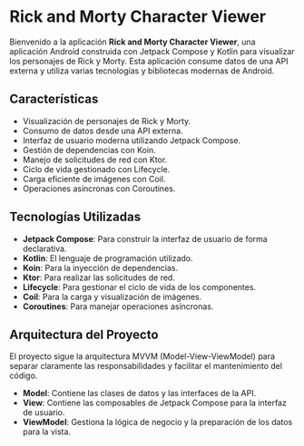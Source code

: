 # Rick and Morty Character Viewer

Bienvenido a la aplicación **Rick and Morty Character Viewer**, una aplicación Android construida con Jetpack Compose y Kotlin para visualizar los personajes de Rick y Morty. Esta aplicación consume datos de una API externa y utiliza varias tecnologías y bibliotecas modernas de Android.

## Características

- Visualización de personajes de Rick y Morty.
- Consumo de datos desde una API externa.
- Interfaz de usuario moderna utilizando Jetpack Compose.
- Gestión de dependencias con Koin.
- Manejo de solicitudes de red con Ktor.
- Ciclo de vida gestionado con Lifecycle.
- Carga eficiente de imágenes con Coil.
- Operaciones asíncronas con Coroutines.

## Tecnologías Utilizadas

- **Jetpack Compose**: Para construir la interfaz de usuario de forma declarativa.
- **Kotlin**: El lenguaje de programación utilizado.
- **Koin**: Para la inyección de dependencias.
- **Ktor**: Para realizar las solicitudes de red.
- **Lifecycle**: Para gestionar el ciclo de vida de los componentes.
- **Coil**: Para la carga y visualización de imágenes.
- **Coroutines**: Para manejar operaciones asíncronas.

## Arquitectura del Proyecto

El proyecto sigue la arquitectura MVVM (Model-View-ViewModel) para separar claramente las responsabilidades y facilitar el mantenimiento del código.

- **Model**: Contiene las clases de datos y las interfaces de la API.
- **View**: Contiene las composables de Jetpack Compose para la interfaz de usuario.
- **ViewModel**: Gestiona la lógica de negocio y la preparación de los datos para la vista.
